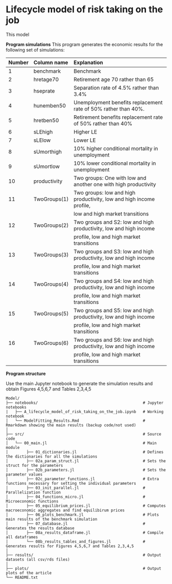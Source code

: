 # Lifecycle model of risk taking on the job
This model 


**Program simulations**
This program generates the economic results for the following set of simulations:

| Number | Column name   | Explanation                                                           |
|:-------|:--------------|:----------------------------------------------------------------------|
| 1      | benchmark     | Benchmark                                                             |
| 2      | hretage70     | Retirement age 70 rather than 65                                      |
| 3      | hseprate      | Separation rate of 4.5\% rather than 3.4\%                              |
| 4      | hunemben50    | Unemployment benefits replacement rate of 50\% rather than 40\%.        |
| 5      | hretben50     | Retirement benefits replacement rate of 50\% rather than 40\%           |
| 6      | sLEhigh       | Higher LE                                                             |
| 7      | sLElow        | Lower LE                                                              | 
| 8      | sUmorthigh    | 10\% higher conditional mortality in unemployment                      |
| 9      | sUmortlow     | 10\% lower conditional mortality in unemployment                       |
| 10     | productivity  | Two groups: One with low and another one with high productivity       |
| 11     | TwoGroups(1)  | Two groups: low and high productivity, low and high income profile,   |
|        |               | low and high market transitions                                       |
| 12     | TwoGroups(2)  | Two groups and S2: low and high productivity, low and high income     |
|        |               | profile, low and high market transitions                              |
| 13     | TwoGroups(3)  | Two groups and S3: low and high productivity, low and high income     |
|        |               | profile, low and high market transitions                              |
| 14     | TwoGroups(4)  | Two groups and S4: low and high productivity, low and high income     |
|        |               | profile, low and high market transitions                              |
| 15     | TwoGroups(5)  | Two groups and S5: low and high productivity, low and high income     |
|        |               | profile, low and high market transitions                              |
| 16     | TwoGroups(6)  | Two groups and S6: low and high productivity, low and high income     |
|        |               | profile, low and high market transitions                              |


**Program structure**

Use the main Jupyter notebook to generate the simulation results and obtain Figures 4,5,6,7 and Tables 2,3,4,5

```text
Model/
├── notebooks/                                              # Jupyter notebooks
|   ├── A_lifecycle_model_of_risk_taking_on_the_job.ipynb   # Working notebook
│   └── ModelFitting_Results.Rmd                            # Rmarkdown showing the main results (backup code/not used)
│
├── src/                                                    # Source code 
│   └── 00_main.jl                                          # Main module
│        ├── 01_dictionaries.jl                             # Defines the dictionaries for all the simulations
│        ├── 02a_param_struct.jl                            # Sets the struct for the parameters
│        ├── 02b_parameters.jl                              # Sets the parameter values
│        ├── 02c_parameter_functions.jl                     # Extra functions necessary for setting the individual parameters
│        ├── 03_init_parallel.jl                            # Parallelization function
│        ├── 04_functions_micro.jl                          # Microeconomic functions
│        ├── 05_equilibrium_prices.jl                       # Computes macroeconomic aggregates and find equilibirum prices
│        ├── 06_plots_benchmark.jl                          # Plots main results of the benchmark simulation
│        ├── 07_database.jl                                 # Generates the results database
│        ├── 08a_results_dataframe.jl                       # Compile all dataframes
│        └── 08b_results_tables_and_figures.jl              # Generates results for Figures 4,5,6,7 and Tables 2,3,4,5
│
├── results/                                                # Output datasets (all csv/rds files)
│
├── plots/                                                  # Output plots of the article
└── README.txt
```

